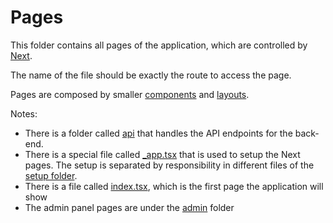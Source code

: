 # Pages

This folder contains all pages of the application, which are controlled by [Next](https://nextjs.org/).

The name of the file should be exactly the route to access the page.

Pages are composed by smaller [components](../components) and [layouts](../layouts).

Notes:
- There is a folder called [api](api) that handles the API endpoints for the back-end.
- There is a special file called [_app.tsx](_app.tsx) that is used to setup the Next pages. The setup is separated by
  responsibility in different files of the [setup folder](../setup).
- There is a file called [index.tsx](index.tsx), which is the first page the application will show
- The admin panel pages are under the [admin](admin) folder

